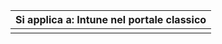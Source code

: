|                            Si applica a: Intune nel portale classico                            |
|------------------------------------------------------------------------------------------------|
|                                                                                                |


